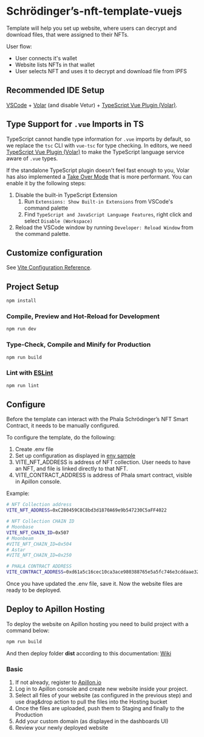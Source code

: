 # Schrödinger’s-nft-template-vuejs

Template will help you set up website, where users can decrypt and download files, that were assigned to their NFTs.

User flow:

- User connects it's wallet
- Website lists NFTs in that wallet
- User selects NFT and uses it to decrypt and download file from IPFS

## Recommended IDE Setup

[VSCode](https://code.visualstudio.com/) + [Volar](https://marketplace.visualstudio.com/items?itemName=Vue.volar) (and disable Vetur) + [TypeScript Vue Plugin (Volar)](https://marketplace.visualstudio.com/items?itemName=Vue.vscode-typescript-vue-plugin).

## Type Support for `.vue` Imports in TS

TypeScript cannot handle type information for `.vue` imports by default, so we replace the `tsc` CLI with `vue-tsc` for type checking. In editors, we need [TypeScript Vue Plugin (Volar)](https://marketplace.visualstudio.com/items?itemName=Vue.vscode-typescript-vue-plugin) to make the TypeScript language service aware of `.vue` types.

If the standalone TypeScript plugin doesn't feel fast enough to you, Volar has also implemented a [Take Over Mode](https://github.com/johnsoncodehk/volar/discussions/471#discussioncomment-1361669) that is more performant. You can enable it by the following steps:

1. Disable the built-in TypeScript Extension
   1. Run `Extensions: Show Built-in Extensions` from VSCode's command palette
   2. Find `TypeScript and JavaScript Language Features`, right click and select `Disable (Workspace)`
2. Reload the VSCode window by running `Developer: Reload Window` from the command palette.

## Customize configuration

See [Vite Configuration Reference](https://vitejs.dev/config/).

## Project Setup

```sh
npm install
```

### Compile, Preview and Hot-Reload for Development

```sh
npm run dev
```

### Type-Check, Compile and Minify for Production

```sh
npm run build
```

### Lint with [ESLint](https://eslint.org/)

```sh
npm run lint
```

## Configure

Before the template can interact with the Phala Schrödinger’s NFT Smart Contract, it needs to be manually configured.

To configure the template, do the following:

1. Create .env file
2. Set up configuration as displayed in [env sample](./.env.sample)
3. VITE_NFT_ADDRESS is address of NFT collection. User needs to have an NFT, and file is linked directly to that NFT.
4. VITE_CONTRACT_ADDRESS is address of Phala smart contract, visible in Apillon console.

Example:

```sh
# NFT Collection address
VITE_NFT_ADDRESS=0xC280459C8C8bd3d1870A69e9b547230C5aFF4022

# NFT Collection CHAIN ID
# Moonbase
VITE_NFT_CHAIN_ID=0x507
# Moonbeam
#VITE_NFT_CHAIN_ID=0x504
# Astar
#VITE_NFT_CHAIN_ID=0x250

# PHALA CONTRACT ADDRESS
VITE_CONTRACT_ADDRESS=0xd61a5c16cec10ca3ace980388765e5a5fc746e3cddaae3242330ce054c895cb9
```

Once you have updated the .env file, save it. Now the website files are ready to be deployed.

## Deploy to Apillon Hosting

To deploy the website on Apillon hosting you need to build project with a command below:

```sh
npm run build
```

And then deploy folder **dist** according to this documentation: [Wiki](https://wiki.apillon.io/build/3-hosting-api.html)

### Basic

1. If not already, register to [Apillon.io](https://app.apillon.io)
2. Log in to Apillon console and create new website inside your project.
3. Select all files of your website (as configured in the previous step) and use drag&drop action to pull the files into the Hosting bucket
4. Once the files are uploaded, push them to Staging and finally to the Production
5. Add your custom domain (as displayed in the dashboards UI)
6. Review your newly deployed website
